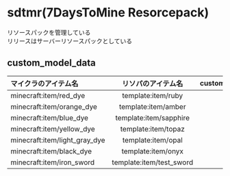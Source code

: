 # sdtmr(7DaysToMine Resorcepack)
リソースパックを管理している  
リリースはサーバーリソースパックとしている

## custom_model_data
| マイクラのアイテム名 | リソパのアイテム名 | custom_model_data |
| :--- | :---: | ---: |
| minecraft:item/red_dye | template:item/ruby | 1 |
| minecraft:item/orange_dye | template:item/amber | 2 |
| minecraft:item/blue_dye | template:item/sapphire | 3 |
| minecraft:item/yellow_dye | template:item/topaz | 4 |
| minecraft:item/light_gray_dye | template:item/opal | 5 |
| minecraft:item/black_dye | template:item/onyx | 6 |
| minecraft:item/iron_sword | template:item/test_sword | 100 |

